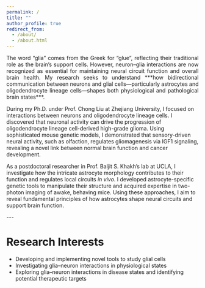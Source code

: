```yaml
---
permalink: /
title: ""
author_profile: true
redirect_from: 
  - /about/
  - /about.html
---
```

<p style="text-align: justify;">
The word “glia” comes from the Greek for “glue”, reflecting their traditional role as the brain’s support cells. However, neuron–glia interactions are now recognized as essential for maintaining neural circuit function and overall brain health. My research seeks to understand ***how bidirectional communication between neurons and glial cells—particularly astrocytes and oligodendrocyte lineage cells—shapes both physiological and pathological brain states***.

During my Ph.D. under Prof. Chong Liu at Zhejiang University, I focused on interactions between neurons and oligodendrocyte lineage cells. I discovered that neuronal activity can drive the progression of oligodendrocyte lineage cell-derived high-grade glioma. Using sophisticated mouse genetic models, I demonstrated that sensory-driven neural activity, such as olfaction, regulates gliomagenesis via IGF1 signaling, revealing a novel link between normal brain function and cancer development.

As a postdoctoral researcher in Prof. Baljit S. Khakh’s lab at UCLA, I investigate how the intricate astrocyte morphology contributes to their function and regulates local circuits *in vivo*. I developed astrocyte-specific genetic tools to manipulate their structure and acquired expertise in two-photon imaging of awake, behaving mice. Using these approaches, I aim to reveal fundamental principles of how astrocytes shape neural circuits and support brain function.
</p>
---

# Research Interests
- Developing and implementing novel tools to study glial cells
- Investigating glia–neuron interactions in physiological states
- Exploring glia–neuron interactions in disease states and identifying potential therapeutic targets

